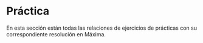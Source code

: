 # Práctica

En esta sección están todas las relaciones de ejercicios de prácticas con su correspondiente resolución en Máxima.